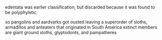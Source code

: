 
edentata was earlier classification, but discarded because it was found to be polyphyletic.

so pangolins and aardvarks got ousted
leaving a superorder of sloths, armadillos and anteaters that originated in South America
extinct members are giant ground sloths, glyptodonts, and pampatheres
